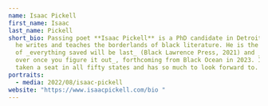 ```yaml
---
name: Isaac Pickell
first_name: Isaac
last_name: Pickell
short_bio: Passing poet **Isaac Pickell** is a PhD candidate in Detroit, where
  he writes and teaches the borderlands of black literature. He is the author
  of _everything saved will be last_ (Black Lawrence Press, 2021) and _It’s not
  over once you figure it out_, forthcoming from Black Ocean in 2023. Isaac’s
  taken a seat in all fifty states and has so much to look forward to.
portraits:
  - media: 2022/08/isaac-pickell
website: "https://www.isaacpickell.com/bio "
---
```

